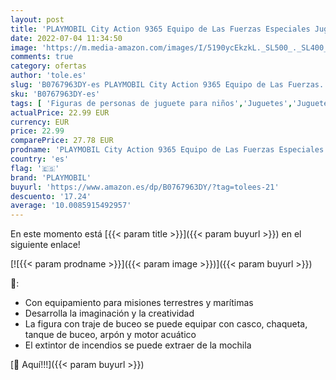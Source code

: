 ```yaml
---
layout: post
title: 'PLAYMOBIL City Action 9365 Equipo de Las Fuerzas Especiales Juguete  a partir de 5 Años'
date: 2022-07-04 11:34:50
image: 'https://m.media-amazon.com/images/I/5190ycEkzkL._SL500_._SL400_.jpg'
comments: true
category: ofertas
author: 'tole.es'
slug: 'B0767963DY-es PLAYMOBIL City Action 9365 Equipo de Las Fuerzas...'
sku: 'B0767963DY-es'
tags: [ 'Figuras de personas de juguete para niños','Juguetes','Juguetes y juegos','Muñecos y figuras','playmobil','🇪🇸', ]
actualPrice: 22.99 EUR
currency: EUR
price: 22.99
comparePrice: 27.78 EUR
prodname: 'PLAYMOBIL City Action 9365 Equipo de Las Fuerzas Especiales Juguete  a partir de 5 Años'
country: 'es'
flag: '🇪🇸'
brand: 'PLAYMOBIL'
buyurl: 'https://www.amazon.es/dp/B0767963DY/?tag=tolees-21'
descuento: '17.24'
average: '10.0085915492957'
---
```


En este momento está [{{< param title >}}]({{< param buyurl >}}) en el siguiente enlace!

[![{{< param prodname >}}]({{< param image >}})]({{< param buyurl >}})

🔎:

- Con equipamiento para misiones terrestres y marítimas
- Desarrolla la imaginación y la creatividad
- La figura con traje de buceo se puede equipar con casco, chaqueta, tanque de buceo, arpón y motor acuático
- El extintor de incendios se puede extraer de la mochila

[🛒 Aquí!!!]({{< param buyurl >}})
